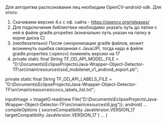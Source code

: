 Для алгоритма распознования лиц необходим OpenCV-android-sdk. Для этого:
  1) Скачиваем версию 4.x с оф. сайта - https://opencv.org/releases/
  2) Для подключения библиотеки необходимо указать путь до папки с ней в файле gradle.propeties (изначально путь указан на папку в корне диска С)
  3) (необязательно) После синхронизации gradle файлов, может возникнуть ошибка связанная с Java/JPI, тогда надо в файле gradle.properties (:opencv) поменять версию на 17
  4)   private static final String TF_OD_API_MODEL_FILE = "D:\\Documents\\EclipseProjects\\Java-Wrapper-Object-Detector-TF\\src\\main\\resources\\ssd_mobilenet_v1_android_export.pb";
  
  private static final String TF_OD_API_LABELS_FILE = "D:\\Documents\\EclipseProjects\\Java-Wrapper-Object-Detector-TF\\src\\main\\resources\\coco_labels_list.txt";
    
  inputImage = ImageIO.read(new File("D:\\Documents\\EclipseProjects\\Java-Wrapper-Object-Detector-TF\\src\\main\\resources\\6.jpg"));
         android{
             ...
             compileOptions {
                 sourceCompatibility JavaVersion.VERSION_17
                 targetCompatibility JavaVersion.VERSION_17
             }
             ...
         }
